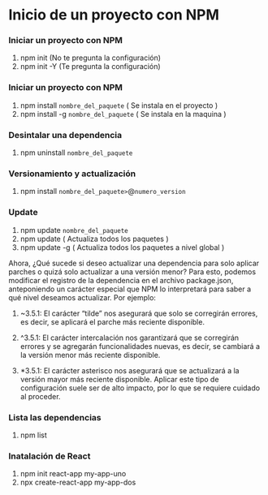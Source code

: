 # Inicio de un proyecto con NPM

### Iniciar un proyecto con NPM
1. npm init (No te pregunta la configuración)
1. npm init -Y (Te pregunta la configuración)

### Iniciar un proyecto con NPM
1. npm install `nombre_del_paquete` ( Se instala en el proyecto )
1. npm install -g `nombre_del_paquete` ( Se instala en la maquina )

### Desintalar una dependencia
1. npm uninstall `nombre_del_paquete`

### Versionamiento y actualización
1. npm install `nombre_del_paquete>`@`numero_version`

### Update 
1. npm update `nombre_del_paquete`
1. npm update ( Actualiza todos los paquetes )
1. npm update -g ( Actualiza todos los paquetes a nivel global )

Ahora, ¿Qué sucede si deseo actualizar una dependencia para solo aplicar parches o quizá solo actualizar a una versión menor? Para esto, podemos modificar el registro de la dependencia en el archivo package.json, anteponiendo un carácter especial que NPM lo interpretará para saber a qué nivel deseamos actualizar. Por ejemplo:

1. ~3.5.1: El carácter “tilde” nos asegurará que solo se corregirán errores, es decir, se aplicará el parche más reciente disponible.

1. ^3.5.1: El carácter intercalación nos garantizará que se corregirán errores y se agregarán funcionalidades nuevas, es decir, se cambiará a la versión menor más reciente disponible.

1. *3.5.1: El carácter asterisco nos asegurará que se actualizará a la versión mayor más reciente disponible. Aplicar este tipo de configuración suele ser de alto impacto, por lo que se requiere cuidado al proceder.

### Lista las dependencias
1. npm list

### Inatalación de React
1. npm init react-app my-app-uno
1. npx create-react-app my-app-dos







